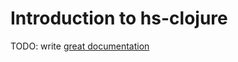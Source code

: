 # Introduction to hs-clojure

TODO: write [great documentation](http://jacobian.org/writing/what-to-write/)
